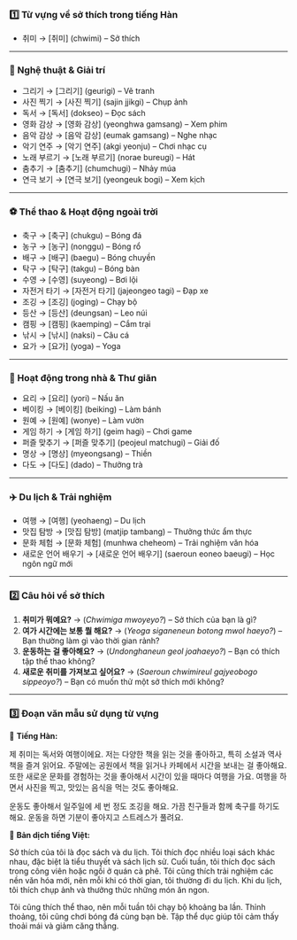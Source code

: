 ### 1️⃣ Từ vựng về sở thích trong tiếng Hàn 
- 취미 → [취미] (chwimi) – Sở thích

---

### **🎨 Nghệ thuật & Giải trí**

- 그리기 → [그리기] (geurigi) – Vẽ tranh
- 사진 찍기 → [사진 찍기] (sajin jjikgi) – Chụp ảnh
- 독서 → [독서] (dokseo) – Đọc sách
- 영화 감상 → [영화 감상] (yeonghwa gamsang) – Xem phim
- 음악 감상 → [음악 감상] (eumak gamsang) – Nghe nhạc
- 악기 연주 → [악기 연주] (akgi yeonju) – Chơi nhạc cụ
- 노래 부르기 → [노래 부르기] (norae bureugi) – Hát
- 춤추기 → [춤추기] (chumchugi) – Nhảy múa
- 연극 보기 → [연극 보기] (yeongeuk bogi) – Xem kịch

---

### **⚽ Thể thao & Hoạt động ngoài trời**

- 축구 → [축구] (chukgu) – Bóng đá
- 농구 → [농구] (nonggu) – Bóng rổ
- 배구 → [배구] (baegu) – Bóng chuyền
- 탁구 → [탁구] (takgu) – Bóng bàn
- 수영 → [수영] (suyeong) – Bơi lội
- 자전거 타기 → [자전거 타기] (jajeongeo tagi) – Đạp xe
- 조깅 → [조깅] (joging) – Chạy bộ
- 등산 → [등산] (deungsan) – Leo núi
- 캠핑 → [캠핑] (kaemping) – Cắm trại
- 낚시 → [낚시] (naksi) – Câu cá
- 요가 → [요가] (yoga) – Yoga

---

### **🍳 Hoạt động trong nhà & Thư giãn**

- 요리 → [요리] (yori) – Nấu ăn
- 베이킹 → [베이킹] (beiking) – Làm bánh
- 원예 → [원예] (wonye) – Làm vườn
- 게임 하기 → [게임 하기] (geim hagi) – Chơi game
- 퍼즐 맞추기 → [퍼즐 맞추기] (peojeul matchugi) – Giải đố
- 명상 → [명상] (myeongsang) – Thiền
- 다도 → [다도] (dado) – Thưởng trà

---

### **✈️ Du lịch & Trải nghiệm**

- 여행 → [여행] (yeohaeng) – Du lịch
- 맛집 탐방 → [맛집 탐방] (matjip tambang) – Thưởng thức ẩm thực
- 문화 체험 → [문화 체험] (munhwa cheheom) – Trải nghiệm văn hóa
- 새로운 언어 배우기 → [새로운 언어 배우기] (saeroun eoneo baeugi) – Học ngôn ngữ mới

---

### 2️⃣ Câu hỏi về sở thích

1. **취미가 뭐예요?** → (*Chwimiga mwoyeyo?*) – Sở thích của bạn là gì?
2. **여가 시간에는 보통 뭘 해요?** → (*Yeoga siganeneun botong mwol haeyo?*) – Bạn thường làm gì vào thời gian rảnh?
3. **운동하는 걸 좋아해요?** → (*Undonghaneun geol joahaeyo?*) – Bạn có thích tập thể thao không?
4. **새로운 취미를 가져보고 싶어요?** → (*Saeroun chwimireul gajyeobogo sippeoyo?*) – Bạn có muốn thử một sở thích mới không?

---

### 3️⃣ Đoạn văn mẫu sử dụng từ vựng

📌 **Tiếng Hàn:**

제 취미는 독서와 여행이에요. 저는 다양한 책을 읽는 것을 좋아하고, 특히 소설과 역사책을 즐겨 읽어요. 주말에는 공원에서 책을 읽거나 카페에서 시간을 보내는 걸 좋아해요. 또한 새로운 문화를 경험하는 것을 좋아해서 시간이 있을 때마다 여행을 가요. 여행을 하면서 사진을 찍고, 맛있는 음식을 먹는 것도 좋아해요.

운동도 좋아해서 일주일에 세 번 정도 조깅을 해요. 가끔 친구들과 함께 축구를 하기도 해요. 운동을 하면 기분이 좋아지고 스트레스가 풀려요.

📌 **Bản dịch tiếng Việt:**

Sở thích của tôi là đọc sách và du lịch. Tôi thích đọc nhiều loại sách khác nhau, đặc biệt là tiểu thuyết và sách lịch sử. Cuối tuần, tôi thích đọc sách trong công viên hoặc ngồi ở quán cà phê. Tôi cũng thích trải nghiệm các nền văn hóa mới, nên mỗi khi có thời gian, tôi thường đi du lịch. Khi du lịch, tôi thích chụp ảnh và thưởng thức những món ăn ngon.

Tôi cũng thích thể thao, nên mỗi tuần tôi chạy bộ khoảng ba lần. Thỉnh thoảng, tôi cũng chơi bóng đá cùng bạn bè. Tập thể dục giúp tôi cảm thấy thoải mái và giảm căng thẳng.

